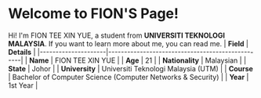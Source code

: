 # Welcome to FION'S Page!

Hi! I'm FION TEE XIN YUE, a student from **UNIVERSITI TEKNOLOGI MALAYSIA**. If you want to learn more about me, you can read me.
| **Field**           | **Details**                                      |
|---------------------|--------------------------------------------------|
| **Name**           | FION TEE XIN YUE                                      |
| **Age**            | 21                                               |
| **Nationality**    | Malaysian                                       |
| **State**     | Johor                                     |
| **University**     | Universiti Teknologi Malaysia (UTM)                          |
| **Course**         | Bachelor of Computer Science (Computer Networks & Security)             |
| **Year**           | 1st Year                                        |

